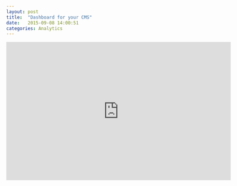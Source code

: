 ```yaml
---
layout: post
title:  "Dashboard for your CMS"
date:   2015-09-08 14:00:51
categories: Analytics	
---
```


<iframe width="600" height="371" seamless frameborder="0" scrolling="no" src="https://docs.google.com/spreadsheets/d/1kg5EAMTZzpWUBr8BFxn15ljpvFQ7nTekIzMkH9OecLQ/pubchart?oid=1067486767&amp;format=interactive"></iframe>


[jekyll]:      http://jekyllrb.com
[jekyll-gh]:   https://github.com/jekyll/jekyll
[jekyll-help]: https://github.com/jekyll/jekyll-help
